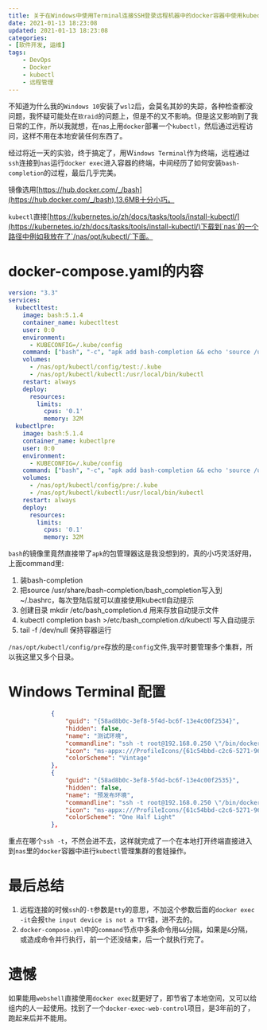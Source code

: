 ```yaml
---
title: 关于在Windows中使用Terminal连接SSH登录远程机器中的docker容器中使用kubectl管理集群的那些事
date: 2021-01-13 18:23:08
updated: 2021-01-13 18:23:08
categories:
- [软件开发, 运维]
tags:
    - DevOps
    - Docker
    - kubectl
    - 远程管理
---
```


不知道为什么我的`Windows 10`安装了`wsl2`后，会莫名其妙的失踪，各种检查都没问题，我怀疑可能处在`软raid`的问题上，但是不的又不影响。但是这又影响到了我日常的工作，所以我就想，在`nas`上用`docker`部署一个`kubectl`，然后通过远程访问，这样不用在本地安装任何东西了。

经过将近一天的实验，终于搞定了，用W`indows Terminal`作为终端，远程通过`ssh`连接到`nas`运行`docker exec`进入容器的终端，中间经历了如何安装`bash-completion`的过程，最后几乎完美。

镜像选用[https://hub.docker.com/_/bash](https://hub.docker.com/_/bash),13.6MB十分小巧。

`kubectl`直接[https://kubernetes.io/zh/docs/tasks/tools/install-kubectl/](https://kubernetes.io/zh/docs/tasks/tools/install-kubectl/)下载到`nas`的一个路径中例如我放在了`/nas/opt/kubectl/`下面。

# docker-compose.yaml的内容

```yml
version: "3.3"
services:
  kubectltest:
    image: bash:5.1.4
    container_name: kubectltest
    user: 0:0
    environment:
      - KUBECONFIG=/.kube/config
    command: ["bash", "-c", "apk add bash-completion && echo 'source /usr/share/bash-completion/bash_completion'> ~/.bashrc && mkdir /etc/bash_completion.d && kubectl completion bash >/etc/bash_completion.d/kubectl && tail -f /dev/null"]
    volumes:
      - /nas/opt/kubectl/config/test:/.kube
      - /nas/opt/kubectl/kubectl:/usr/local/bin/kubectl
    restart: always
    deploy:
      resources:
        limits:
          cpus: '0.1'
          memory: 32M
  kubectlpre:
    image: bash:5.1.4
    container_name: kubectlpre
    user: 0:0
    environment:
      - KUBECONFIG=/.kube/config
    command: ["bash", "-c", "apk add bash-completion && echo 'source /usr/share/bash-completion/bash_completion'> ~/.bashrc && mkdir /etc/bash_completion.d && kubectl completion bash >/etc/bash_completion.d/kubectl && tail -f /dev/null"]
    volumes:
      - /nas/opt/kubectl/config/pre:/.kube
      - /nas/opt/kubectl/kubectl:/usr/local/bin/kubectl
    restart: always
    deploy:
      resources:
        limits:
          cpus: '0.1'
          memory: 32M
```

`bash`的镜像里竟然直接带了`apk`的包管理器这是我没想到的，真的小巧灵活好用，上面command里:

1. 装bash-completion
1. 把source /usr/share/bash-completion/bash_completion写入到 ~/.bashrc，每次登陆后就可以直接使用kubectl自动提示
1. 创建目录 mkdir /etc/bash_completion.d 用来存放自动提示文件
1. kubectl completion bash >/etc/bash_completion.d/kubectl 写入自动提示
1. tail -f /dev/null 保持容器运行


`/nas/opt/kubectl/config/pre`存放的是`config`文件,我平时要管理多个集群，所以我这里又多个目录。

# Windows Terminal 配置

``` json
            {
                "guid": "{58ad8b0c-3ef8-5f4d-bc6f-13e4c00f2534}",
                "hidden": false,
                "name": "测试环境",
                "commandline": "ssh -t root@192.168.0.250 \"/bin/docker exec -it kubectltest bash\"",
                "icon": "ms-appx:///ProfileIcons/{61c54bbd-c2c6-5271-96e7-009a87ff44bf}.png",
                "colorScheme": "Vintage"
            },
            {
                "guid": "{58ad8b0c-3ef8-5f4d-bc6f-13e4c00f2535}",
                "hidden": false,
                "name": "预发布环境",
                "commandline": "ssh -t root@192.168.0.250 \"/bin/docker exec -it kubectlpre bash\"",
                "icon": "ms-appx:///ProfileIcons/{61c54bbd-c2c6-5271-96e7-009a87ff44bf}.png",
                "colorScheme": "One Half Light"
            },
```

重点在哪个`ssh -t`，不然会进不去，这样就完成了一个在本地打开终端直接进入到`nas`里的`docker`容器中进行`kubectl`管理集群的套娃操作。

# 最后总结

1. 远程连接的时候`ssh`的`-t`参数是`tty`的意思，不加这个参数后面的`docker exec -it`会报`the input device is not a TTY`错，进不去的。
1. `docker-compose.yml`中的`command`节点中多条命令用`&&`分隔，如果是`&`分隔，或造成命令并行执行，前一个还没结束，后一个就执行完了。

# 遗憾

如果能用`webshell`直接使用`docker exec`就更好了，即节省了本地空间，又可以给组内的人一起使用。找到了一个`docker-exec-web-control`项目，是3年前的了，跑起来后并不能用。
